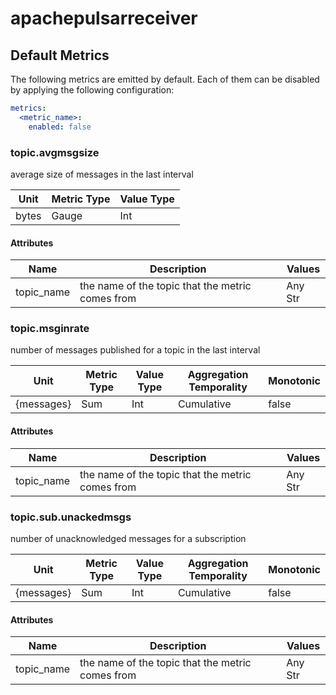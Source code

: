 [comment]: <> (Code generated by mdatagen. DO NOT EDIT.)

# apachepulsarreceiver

## Default Metrics

The following metrics are emitted by default. Each of them can be disabled by applying the following configuration:

```yaml
metrics:
  <metric_name>:
    enabled: false
```

### topic.avgmsgsize

average size of messages in the last interval

| Unit | Metric Type | Value Type |
| ---- | ----------- | ---------- |
| bytes | Gauge | Int |

#### Attributes

| Name | Description | Values |
| ---- | ----------- | ------ |
| topic_name | the name of the topic that the metric comes from | Any Str |

### topic.msginrate

number of messages published for a topic in the last interval

| Unit | Metric Type | Value Type | Aggregation Temporality | Monotonic |
| ---- | ----------- | ---------- | ----------------------- | --------- |
| {messages} | Sum | Int | Cumulative | false |

#### Attributes

| Name | Description | Values |
| ---- | ----------- | ------ |
| topic_name | the name of the topic that the metric comes from | Any Str |

### topic.sub.unackedmsgs

number of unacknowledged messages for a subscription

| Unit | Metric Type | Value Type | Aggregation Temporality | Monotonic |
| ---- | ----------- | ---------- | ----------------------- | --------- |
| {messages} | Sum | Int | Cumulative | false |

#### Attributes

| Name | Description | Values |
| ---- | ----------- | ------ |
| topic_name | the name of the topic that the metric comes from | Any Str |
